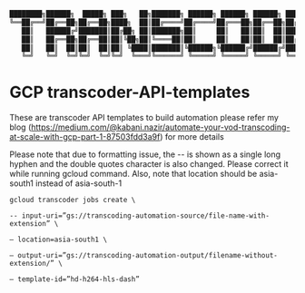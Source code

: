 ```sh
████████╗██████╗  █████╗ ███╗   ██╗███████╗ ██████╗ ██████╗ ██████╗ ███████╗██████╗ 
╚══██╔══╝██╔══██╗██╔══██╗████╗  ██║██╔════╝██╔════╝██╔═══██╗██╔══██╗██╔════╝██╔══██╗
   ██║   ██████╔╝███████║██╔██╗ ██║███████╗██║     ██║   ██║██║  ██║█████╗  ██████╔╝
   ██║   ██╔══██╗██╔══██║██║╚██╗██║╚════██║██║     ██║   ██║██║  ██║██╔══╝  ██╔══██╗
   ██║   ██║  ██║██║  ██║██║ ╚████║███████║╚██████╗╚██████╔╝██████╔╝███████╗██║  ██║
   ╚═╝   ╚═╝  ╚═╝╚═╝  ╚═╝╚═╝  ╚═══╝╚══════╝ ╚═════╝ ╚═════╝ ╚═════╝ ╚══════╝╚═╝  ╚═╝
```
# GCP transcoder-API-templates
These are transcoder API templates to build automation
please refer my blog (https://medium.com/@kabani.nazir/automate-your-vod-transcoding-at-scale-with-gcp-part-1-87503fdd3a9f) for more details

Please note that due to formatting issue, the -- is shown as a single long hyphen and the double quotes character is also changed. Please correct it while running gcloud command.
Also, note that location should be asia-south1 instead of asia-south-1

    gcloud transcoder jobs create \

    -- input-uri=”gs://transcoding-automation-source/file-name-with-extension” \

    — location=asia-south1 \

    — output-uri=”gs://transcoding-automation-output/filename-without-extension/” \

    — template-id=”hd-h264-hls-dash”
